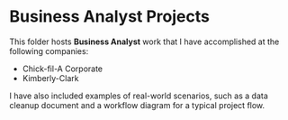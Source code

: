 # Business Analyst Projects

This folder hosts **Business Analyst** work that I have accomplished at the following companies:

- Chick-fil-A Corporate
- Kimberly-Clark

I have also included examples of real-world scenarios, such as a data cleanup document and a workflow diagram for a typical project flow.
